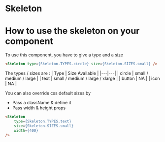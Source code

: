 # **Skeleton**

# How to use the skeleton on your component

To use this component, you have to give a type and a size

```html
<Skeleton type={Skeleton.TYPES.circle} size={Skeleton.SIZES.small} />
```

The types / sizes are :
| Type | Size Available |
|---|---|
| circle | small / medium / large |
| text | small / medium / large / xlarge |
| button | NA |
| icon | NA |

You can also override css default sizes by
- Pass a className & define it
- Pass width & height props

```html
<Skeleton
    type={Skeleton.TYPES.text}
    size={Skeleton.SIZES.small}
    width={400}
/>
```
